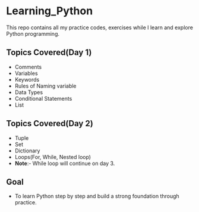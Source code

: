# Learning_Python
This repo contains all my practice codes, exercises while I learn and explore Python programming.

## Topics Covered(Day 1)
- Comments
- Variables
- Keywords
- Rules of Naming variable
- Data Types
- Conditional Statements
- List

## Topics Covered(Day 2)
- Tuple
- Set
- Dictionary
- Loops(For, While, Nested loop)
- **Note**:- While loop will continue on day 3.
## Goal
- To learn Python step by step and build a strong foundation through practice.
